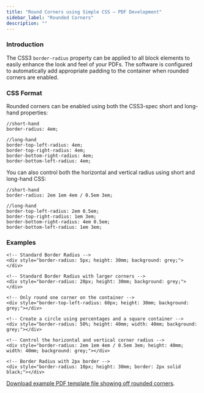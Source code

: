 ```yaml
---
title: "Round Corners using Simple CSS – PDF Development"
sidebar_label: "Rounded Corners"
description: ""
---
```


### Introduction 

The CSS3 `border-radius` property can be applied to all block elements to easily enhance the look and feel of your PDFs. The software is configured to automatically add appropriate padding to the container when rounded corners are enabled.

### CSS Format 

Rounded corners can be enabled using both the CSS3-spec short and long-hand properties:

```{.language-css}
//short-hand
border-radius: 4em;

//long-hand
border-top-left-radius: 4em;
border-top-right-radius: 4em;
border-bottom-right-radius: 4em;
border-bottom-left-radius: 4em;
```

You can also control both the horizontal and vertical radius using short and long-hand CSS:

```{.language-css}
//short-hand
border-radius: 2em 1em 4em / 0.5em 3em;

//long-hand
border-top-left-radius: 2em 0.5em;
border-top-right-radius: 1em 3em;
border-bottom-right-radius: 4em 0.5em;
border-bottom-left-radius: 1em 3em;
```

### Examples 

```{.language-html}
<!-- Standard Border Radius -->
<div style="border-radius: 5px; height: 30mm; background: grey;"></div>

<!-- Standard Border Radius with larger corners -->
<div style="border-radius: 20px; height: 30mm; background: grey;"></div>

<!-- Only round one corner on the container -->
<div style="border-top-left-radius: 60px; height: 30mm; background: grey;"></div>

<!-- Create a circle using percentages and a square container -->
<div style="border-radius: 50%; height: 40mm; width: 40mm; background: grey;"></div>

<!-- Control the horizontal and vertical corner radius -->
<div style="border-radius: 2em 1em 4em / 0.5em 3em; height: 40mm; width: 40mm; background: grey;"></div>

<!-- Border Radius with 2px border -->
<div style="border-radius: 10px; height: 30mm; border: 2px solid black;"></div>
```

[Download example PDF template file showing off rounded corners](https://gist.github.com/jakejackson1/c3b8202c29b768741ea7).